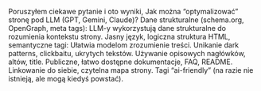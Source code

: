 Poruszyłem ciekawe pytanie i oto wyniki,
Jak można “optymalizować” stronę pod LLM (GPT, Gemini, Claude)?
Dane strukturalne (schema.org, OpenGraph, meta tags): LLM-y wykorzystują dane strukturalne do rozumienia kontekstu strony.
Jasny język, logiczna struktura HTML, semantyczne tagi: Ułatwia modelom zrozumienie treści.
Unikanie dark patterns, clickbaitu, ukrytych tekstów.
Używanie opisowych nagłówków, altów, title.
Publiczne, łatwo dostępne dokumentacje, FAQ, README.
Linkowanie do siebie, czytelna mapa strony.
Tagi “ai-friendly” (na razie nie istnieją, ale mogą kiedyś powstać).